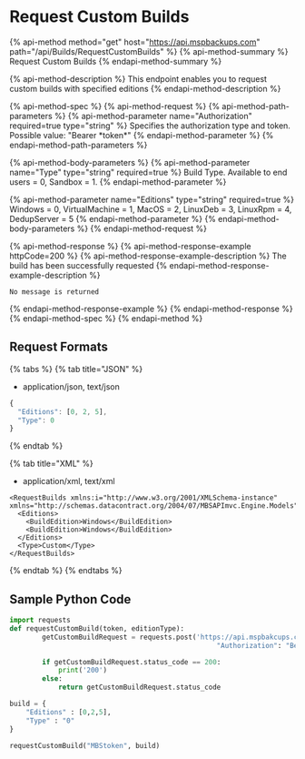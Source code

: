 # Request Custom Builds

{% api-method method="get" host="https://api.mspbackups.com" path="/api/Builds/RequestCustomBuilds" %}
{% api-method-summary %}
Request Custom Builds
{% endapi-method-summary %}

{% api-method-description %}
This endpoint enables you to request custom builds with specified editions
{% endapi-method-description %}

{% api-method-spec %}
{% api-method-request %}
{% api-method-path-parameters %}
{% api-method-parameter name="Authorization" required=true type="string" %}
Specifies the authorization type and token. Possible value: "Bearer \*token\*"
{% endapi-method-parameter %}
{% endapi-method-path-parameters %}

{% api-method-body-parameters %}
{% api-method-parameter name="Type" type="string" required=true %}
Build Type. Available to end users = 0, Sandbox = 1.
{% endapi-method-parameter %}

{% api-method-parameter name="Editions" type="string" required=true %}
Windows = 0, VirtualMachine = 1, MacOS = 2, LinuxDeb = 3, LinuxRpm = 4, DedupServer = 5
{% endapi-method-parameter %}
{% endapi-method-body-parameters %}
{% endapi-method-request %}

{% api-method-response %}
{% api-method-response-example httpCode=200 %}
{% api-method-response-example-description %}
The build has been successfully requested
{% endapi-method-response-example-description %}

```text
No message is returned
```
{% endapi-method-response-example %}
{% endapi-method-response %}
{% endapi-method-spec %}
{% endapi-method %}

## Request Formats

{% tabs %}
{% tab title="JSON" %}
* application/json, text/json

```javascript
{
  "Editions": [0, 2, 5],
  "Type": 0
}
```
{% endtab %}

{% tab title="XML" %}
* application/xml, text/xml

```markup
<RequestBuilds xmlns:i="http://www.w3.org/2001/XMLSchema-instance" xmlns="http://schemas.datacontract.org/2004/07/MBSAPImvc.Engine.Models">
  <Editions>
    <BuildEdition>Windows</BuildEdition>
    <BuildEdition>Windows</BuildEdition>
  </Editions>
  <Type>Custom</Type>
</RequestBuilds>
```
{% endtab %}
{% endtabs %}

## Sample Python Code

```python
import requests
def requestCustomBuild(token, editionType):
        getCustomBuildRequest = requests.post('https://api.mspbakcups.com/api/Builds/requestCustomBuilds', headers = {"Accept" : "application/json",
                                                   "Authorization": "Bearer " + token}, json = editionType)

        if getCustomBuildRequest.status_code == 200:
            print('200')
        else:
            return getCustomBuildRequest.status_code

build = {
    "Editions" : [0,2,5],
    "Type" : "0"
}

requestCustomBuild("MBStoken", build)
```

